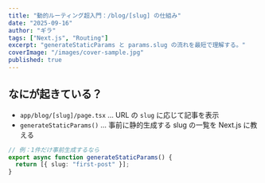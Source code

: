 ```yaml
---
title: "動的ルーティング超入門：/blog/[slug] の仕組み"
date: "2025-09-16"
author: "ギラ"
tags: ["Next.js", "Routing"]
excerpt: "generateStaticParams と params.slug の流れを最短で理解する。"
coverImage: "/images/cover-sample.jpg"
published: true
---
```


## なにが起きている？

- `app/blog/[slug]/page.tsx` … URL の `slug` に応じて記事を表示
- `generateStaticParams()` … 事前に静的生成する slug の一覧を Next.js に教える

```ts
// 例：1件だけ事前生成するなら
export async function generateStaticParams() {
  return [{ slug: "first-post" }];
}
